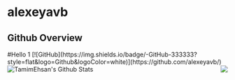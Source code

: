 # alexeyavb
## Github Overview
<text align="left">
#Hello 1
[![GitHub](https://img.shields.io/badge/-GitHub-333333?style=flat&logo=Github&logoColor=white)](https://github.com/alexeyavb/)</text>
<img align="left" alt="TamimEhsan's Github Stats" src="https://github-readme-stats.vercel.app/api?username=alexeyavb&show_icons=true&theme=radical" />    &nbsp;
<img align="right" src="https://github-readme-stats.vercel.app/api/top-langs/?username=alexeyavb&hide=javascript,html,css,CMake,Makefile,Python,Batchfile&theme=radical&ayout=donut" />    &nbsp;
